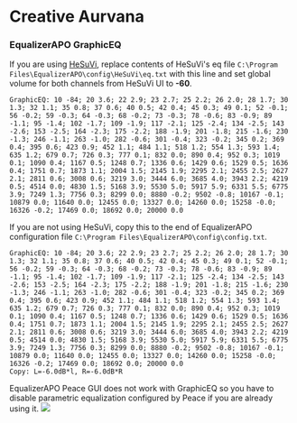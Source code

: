 # Creative Aurvana
### EqualizerAPO GraphicEQ
If you are using [HeSuVi](https://sourceforge.net/projects/hesuvi/), replace contents of HeSuVi's eq file `C:\Program Files\EqualizerAPO\config\HeSuVi\eq.txt` with this line and set global volume for both channels from HeSuVi UI to **-60**.
```
GraphicEQ: 10 -84; 20 3.6; 22 2.9; 23 2.7; 25 2.2; 26 2.0; 28 1.7; 30 1.3; 32 1.1; 35 0.8; 37 0.6; 40 0.5; 42 0.4; 45 0.3; 49 0.1; 52 -0.1; 56 -0.2; 59 -0.3; 64 -0.3; 68 -0.2; 73 -0.3; 78 -0.6; 83 -0.9; 89 -1.1; 95 -1.4; 102 -1.7; 109 -1.9; 117 -2.1; 125 -2.4; 134 -2.5; 143 -2.6; 153 -2.5; 164 -2.3; 175 -2.2; 188 -1.9; 201 -1.8; 215 -1.6; 230 -1.3; 246 -1.1; 263 -1.0; 282 -0.6; 301 -0.4; 323 -0.2; 345 0.2; 369 0.4; 395 0.6; 423 0.9; 452 1.1; 484 1.1; 518 1.2; 554 1.3; 593 1.4; 635 1.2; 679 0.7; 726 0.3; 777 0.1; 832 0.0; 890 0.4; 952 0.3; 1019 0.1; 1090 0.4; 1167 0.5; 1248 0.7; 1336 0.6; 1429 0.6; 1529 0.5; 1636 0.4; 1751 0.7; 1873 1.1; 2004 1.5; 2145 1.9; 2295 2.1; 2455 2.5; 2627 2.1; 2811 0.6; 3008 0.6; 3219 3.0; 3444 6.0; 3685 4.0; 3943 2.2; 4219 0.5; 4514 0.0; 4830 1.5; 5168 3.9; 5530 5.0; 5917 5.9; 6331 5.5; 6775 3.9; 7249 1.3; 7756 0.3; 8299 0.0; 8880 -0.2; 9502 -0.8; 10167 -0.1; 10879 0.0; 11640 0.0; 12455 0.0; 13327 0.0; 14260 0.0; 15258 -0.0; 16326 -0.2; 17469 0.0; 18692 0.0; 20000 0.0
```
If you are not using HeSuVi, copy this to the end of EqualizerAPO configuration file `C:\Program Files\EqualizerAPO\config\config.txt`.
```
GraphicEQ: 10 -84; 20 3.6; 22 2.9; 23 2.7; 25 2.2; 26 2.0; 28 1.7; 30 1.3; 32 1.1; 35 0.8; 37 0.6; 40 0.5; 42 0.4; 45 0.3; 49 0.1; 52 -0.1; 56 -0.2; 59 -0.3; 64 -0.3; 68 -0.2; 73 -0.3; 78 -0.6; 83 -0.9; 89 -1.1; 95 -1.4; 102 -1.7; 109 -1.9; 117 -2.1; 125 -2.4; 134 -2.5; 143 -2.6; 153 -2.5; 164 -2.3; 175 -2.2; 188 -1.9; 201 -1.8; 215 -1.6; 230 -1.3; 246 -1.1; 263 -1.0; 282 -0.6; 301 -0.4; 323 -0.2; 345 0.2; 369 0.4; 395 0.6; 423 0.9; 452 1.1; 484 1.1; 518 1.2; 554 1.3; 593 1.4; 635 1.2; 679 0.7; 726 0.3; 777 0.1; 832 0.0; 890 0.4; 952 0.3; 1019 0.1; 1090 0.4; 1167 0.5; 1248 0.7; 1336 0.6; 1429 0.6; 1529 0.5; 1636 0.4; 1751 0.7; 1873 1.1; 2004 1.5; 2145 1.9; 2295 2.1; 2455 2.5; 2627 2.1; 2811 0.6; 3008 0.6; 3219 3.0; 3444 6.0; 3685 4.0; 3943 2.2; 4219 0.5; 4514 0.0; 4830 1.5; 5168 3.9; 5530 5.0; 5917 5.9; 6331 5.5; 6775 3.9; 7249 1.3; 7756 0.3; 8299 0.0; 8880 -0.2; 9502 -0.8; 10167 -0.1; 10879 0.0; 11640 0.0; 12455 0.0; 13327 0.0; 14260 0.0; 15258 -0.0; 16326 -0.2; 17469 0.0; 18692 0.0; 20000 0.0
Copy: L=-6.0dB*l, R=-6.0dB*R
```
EqualizerAPO Peace GUI does not work with GraphicEQ so you have to disable parametric equalization configured by Peace if you are already using it.
![](https://raw.githubusercontent.com/jaakkopasanen/AutoEq/master/results/SBAF-Serious/innerfidelity/onear/Creative%20Aurvana/Creative%20Aurvana.png)
